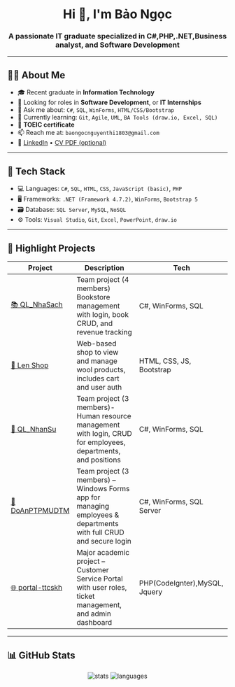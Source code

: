 <h1 align="center">Hi 👋, I'm Bảo Ngọc</h1>
<h3 align="center">A passionate IT graduate specialized in C#,PHP,.NET,Business analyst, and Software Development</h3>

---

## 👩‍🎓 About Me

- 🎓 Recent graduate in **Information Technology**
- 💼 Looking for roles in **Software Development**, or **IT Internships**
- 💬 Ask me about: `C#`, `SQL`, `WinForms`, `HTML/CSS/Bootstrap`
- 🌱 Currently learning: `Git`, `Agile`, `UML`, `BA Tools (draw.io, Excel, SQL)`
- 📜 **TOEIC certificate**
- 📫 Reach me at: `baongocnguyenthi1803@gmail.com`
- 🔗 [LinkedIn](https://www.linkedin.com/in/b%E1%BA%A3o-ng%E1%BB%8Dc-nguy%E1%BB%85n-828552264/) • [CV PDF (optional)](https://cv.fullstack.edu.vn/)

---

## 🔨 Tech Stack

- 💻 Languages: `C#`, `SQL`, `HTML`, `CSS`, `JavaScript (basic)`,  `PHP`
- 🖥️ Frameworks:  `.NET (Framework 4.7.2)`, `WinForms`, `Bootstrap 5`
- 🗃️ Database: `SQL Server`, `MySQL`, `NoSQL`
- ⚙️ Tools: `Visual Studio`, `Git`, `Excel`, `PowerPoint`, `draw.io`

---

## 📁 Highlight Projects

| Project | Description | Tech |
|--------|-------------|------|
| [📚 QL_NhaSach](https://github.com/baongoc1803/QL_NhaSach) |Team project (4 members) Bookstore management with login, book CRUD, and revenue tracking | C#, WinForms, SQL |
| [🧶 Len Shop](https://github.com/baongoc1803/LT_MaNguonMo) | Web-based shop to view and manage wool products, includes cart and user auth | HTML, CSS, JS, Bootstrap |
| [👥 QL_NhanSu](https://github.com/baongoc1803/ql_nhansu) |Team project (3 members)- Human resource management with login, CRUD for employees, departments, and positions | C#, WinForms, SQL |
| [💼 DoAnPTPMUDTM](https://github.com/dinhthituyetchinh/DoAnPTPMUDTM) | Team project (3 members) – Windows Forms app for managing employees & departments with full CRUD and secure login | C#, WinForms, SQL Server|
| [🌐 portal-ttcskh](https://github.com/baongoc1803/portal-ttcskh) | Major academic project – Customer Service Portal with user roles, ticket management, and admin dashboard | PHP(CodeIgnter),MySQL, Jquery |

---

## 📊 GitHub Stats

<p align="center">
  <img src="https://github-readme-stats.vercel.app/api?username=baongoc1803&show_icons=true&theme=gruvbox" alt="stats" />
  <img src="https://github-readme-stats.vercel.app/api/top-langs/?username=baongoc1803&layout=compact&theme=gruvbox" alt="languages" />
</p>
